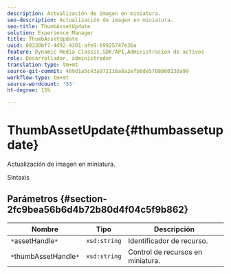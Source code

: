 ```yaml
---
description: Actualización de imagen en miniatura.
seo-description: Actualización de imagen en miniatura.
seo-title: ThumbAssetUpdate
solution: Experience Manager
title: ThumbAssetUpdate
uuid: 08330bf7-4d92-4301-afe9-69925747e36a
feature: Dynamic Media Classic,SDK/API,Administración de activos
role: Desarrollador, administrador
translation-type: tm+mt
source-git-commit: 469d1a5c43a972116a8a2efb0de5708800130a99
workflow-type: tm+mt
source-wordcount: '33'
ht-degree: 15%

---
```



# ThumbAssetUpdate{#thumbassetupdate}

Actualización de imagen en miniatura.

Sintaxis

## Parámetros {#section-2fc9bea56b6d4b72b80d4f04c5f9b862}

| Nombre | Tipo | Descripción |
|---|---|---|
| `*`assetHandle`*` | `xsd:string` | Identificador de recurso. |
| `*`thumbAssetHandle`*` | `xsd:string` | Control de recursos en miniatura. |

